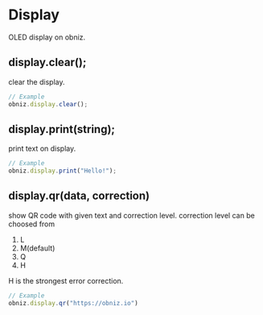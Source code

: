 # Display
OLED display on obniz.

## display.clear();
clear the display.

```Javascript
// Example
obniz.display.clear();
```
## display.print(string);
print text on display.

```Javascript
// Example
obniz.display.print("Hello!");
```
## display.qr(data, correction)
show QR code with given text and correction level.
correction level can be choosed from

1. L
2. M(default)
3. Q
4. H

H is the strongest error correction.

```Javascript
// Example
obniz.display.qr("https://obniz.io")
```